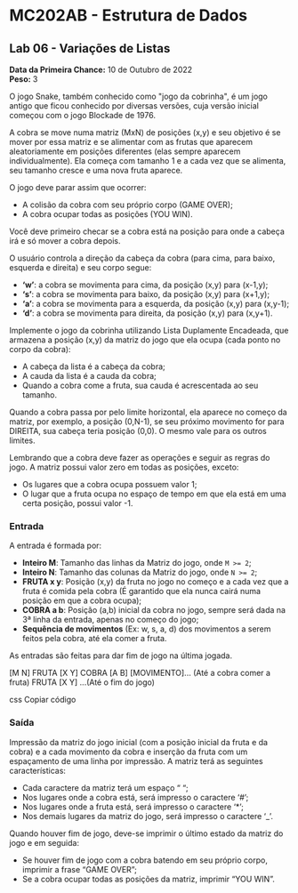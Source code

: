 # MC202AB - Estrutura de Dados

## Lab 06 - Variações de Listas

**Data da Primeira Chance:** 10 de Outubro de 2022  
**Peso:** 3

O jogo Snake, também conhecido como "jogo da cobrinha", é um jogo antigo que ficou conhecido por diversas versões, cuja versão inicial começou com o jogo Blockade de 1976.

A cobra se move numa matriz (MxN) de posições (x,y) e seu objetivo é se mover por essa matriz e se alimentar com as frutas que aparecem aleatoriamente em posições diferentes (elas sempre aparecem individualmente). Ela começa com tamanho 1 e a cada vez que se alimenta, seu tamanho cresce e uma nova fruta aparece.

O jogo deve parar assim que ocorrer:
- A colisão da cobra com seu próprio corpo (GAME OVER);
- A cobra ocupar todas as posições (YOU WIN).

Você deve primeiro checar se a cobra está na posição para onde a cabeça irá e só mover a cobra depois.

O usuário controla a direção da cabeça da cobra (para cima, para baixo, esquerda e direita) e seu corpo segue:
- **‘w’**: a cobra se movimenta para cima, da posição (x,y) para (x-1,y);
- **‘s’**: a cobra se movimenta para baixo, da posição (x,y) para (x+1,y);
- **‘a’**: a cobra se movimenta para a esquerda, da posição (x,y) para (x,y-1);
- **‘d’**: a cobra se movimenta para direita, da posição (x,y) para (x,y+1).

Implemente o jogo da cobrinha utilizando Lista Duplamente Encadeada, que armazena a posição (x,y) da matriz do jogo que ela ocupa (cada ponto no corpo da cobra):
- A cabeça da lista é a cabeça da cobra;
- A cauda da lista é a cauda da cobra;
- Quando a cobra come a fruta, sua cauda é acrescentada ao seu tamanho.

Quando a cobra passa por pelo limite horizontal, ela aparece no começo da matriz, por exemplo, a posição (0,N-1), se seu próximo movimento for para DIREITA, sua cabeça teria posição (0,0). O mesmo vale para os outros limites.

Lembrando que a cobra deve fazer as operações e seguir as regras do jogo. A matriz possui valor zero em todas as posições, exceto:
- Os lugares que a cobra ocupa possuem valor 1;
- O lugar que a fruta ocupa no espaço de tempo em que ela está em uma certa posição, possui valor -1.

### Entrada

A entrada é formada por:
- **Inteiro M**: Tamanho das linhas da Matriz do jogo, onde `M >= 2`;
- **Inteiro N**: Tamanho das colunas da Matriz do jogo, onde `N >= 2`;
- **FRUTA x y**: Posição (x,y) da fruta no jogo no começo e a cada vez que a fruta é comida pela cobra (É garantido que ela nunca cairá numa posição em que a cobra ocupa);
- **COBRA a b**: Posição (a,b) inicial da cobra no jogo, sempre será dada na 3ª linha da entrada, apenas no começo do jogo;
- **Sequência de movimentos** (Ex: w, s, a, d) dos movimentos a serem feitos pela cobra, até ela comer a fruta.

As entradas são feitas para dar fim de jogo na última jogada.

[M N]
FRUTA [X Y]
COBRA [A B]
[MOVIMENTO]... (Até a cobra comer a fruta)
FRUTA [X Y] ...(Até o fim do jogo)

css
Copiar código

### Saída

Impressão da matriz do jogo inicial (com a posição inicial da fruta e da cobra) e a cada movimento da cobra e inserção da fruta com um espaçamento de uma linha por impressão. A matriz terá as seguintes características:
- Cada caractere da matriz terá um espaço “ “;
- Nos lugares onde a cobra está, será impresso o caractere ‘#’;
- Nos lugares onde a fruta está, será impresso o caractere ‘*’;
- Nos demais lugares da matriz do jogo, será impresso o caractere ‘_’.

Quando houver fim de jogo, deve-se imprimir o último estado da matriz do jogo e em seguida:
- Se houver fim de jogo com a cobra batendo em seu próprio corpo, imprimir a frase “GAME OVER”;
- Se a cobra ocupar todas as posições da matriz, imprimir “YOU WIN”.
